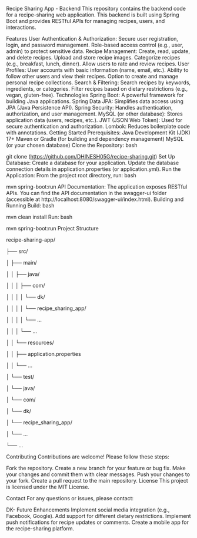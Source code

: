 Recipe Sharing App - Backend
This repository contains the backend code for a recipe-sharing web application. 
This backend is built using Spring Boot and provides RESTful APIs for managing recipes, users, and interactions.

Features
User Authentication & Authorization:
Secure user registration, login, and password management.
Role-based access control (e.g., user, admin) to protect sensitive data.
Recipe Management:
Create, read, update, and delete recipes.
Upload and store recipe images.
Categorize recipes (e.g., breakfast, lunch, dinner).
Allow users to rate and review recipes.
User Profiles:
User accounts with basic information (name, email, etc.).
Ability to follow other users and view their recipes.
Option to create and manage personal recipe collections.
Search & Filtering:
Search recipes by keywords, ingredients, or categories.
Filter recipes based on dietary restrictions (e.g., vegan, gluten-free).
Technologies
Spring Boot: A powerful framework for building Java applications.
Spring Data JPA: Simplifies data access using JPA (Java Persistence API).
Spring Security: Handles authentication, authorization, and user management.
MySQL (or other database): Stores application data (users, recipes, etc.).
JWT (JSON Web Token): Used for secure authentication and authorization.
Lombok: Reduces boilerplate code with annotations.
Getting Started
Prerequisites:
Java Development Kit (JDK) 17+
Maven or Gradle (for building and dependency management)
MySQL (or your chosen database)
Clone the Repository:
bash

git clone (https://github.com/DHINESH05G/recipe-sharing.git)
Set Up Database:
Create a database for your application.
Update the database connection details in application.properties (or application.yml).
Run the Application:
From the project root directory, run:
bash

mvn spring-boot:run 
API Documentation:
The application exposes RESTful APIs. You can find the API documentation in the swagger-ui folder (accessible at http://localhost:8080/swagger-ui/index.html).
Building and Running
Build:
bash

mvn clean install
Run:
bash

mvn spring-boot:run
Project Structure

recipe-sharing-app/

├── src/

│   ├── main/

│   │   ├── java/

│   │   │   ├── com/

│   │   │   │   └── dk/

│   │   │   │       └── recipe_sharing_app/

│   │   │   │           └── ... 

│   │   │   └── ...

│   │   └── resources/

│   │       ├── application.properties

│   │       └── ...

│   └── test/

│       └── java/

│           └── com/

│               └── dk/

│                   └── recipe_sharing_app/

│                       └── ...

└── ...


Contributing
Contributions are welcome! Please follow these steps:

Fork the repository.
Create a new branch for your feature or bug fix.
Make your changes and commit them with clear messages.
Push your changes to your fork.
Create a pull request to the main repository.
License
This project is licensed under the MIT License.

Contact
For any questions or issues, please contact:

DK- 
Future Enhancements
Implement social media integration (e.g., Facebook, Google).
Add support for different dietary restrictions.
Implement push notifications for recipe updates or comments.
Create a mobile app for the recipe-sharing platform.
